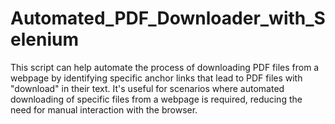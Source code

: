 # Automated_PDF_Downloader_with_Selenium
This script can help automate the process of downloading PDF files from a webpage by identifying specific anchor links that lead to PDF files with "download" in their text. It's useful for scenarios where automated downloading of specific files from a webpage is required, reducing the need for manual interaction with the browser.
